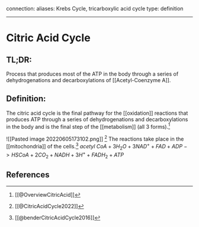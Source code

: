 
connection:
aliases: Krebs Cycle, tricarboxylic acid cycle
type: definition

---

# Citric Acid Cycle

## TL;DR:
Process that produces most of the ATP in the body through a series of dehydrogenations and decarboxylations of [[Acetyl-Coenzyme A]].

## Definition:
The citric acid cycle is the final pathway for the [[oxidation]] reactions that produces ATP through a series of dehydrogenations and decarboxylations in the body and is the final step of the [[metabolism]] (all 3 forms).[^1]

![[Pasted image 20220605173102.png]]
[^2]
The reactions take place in the [[mitochondria]] of the cells.[^3]
$acetyl\ CoA + 3 H_2O + 3 NAD^+ + FAD + ADP\ -> HSCoA + 2 CO_2 + NADH + 3H^+ + FADH_2 + ATP$

## References

[^1]: [[@OverviewCitricAcid]]
[^2]: [[@CitricAcidCycle2022]]
[^3]: [[@benderCitricAcidCycle2016]]